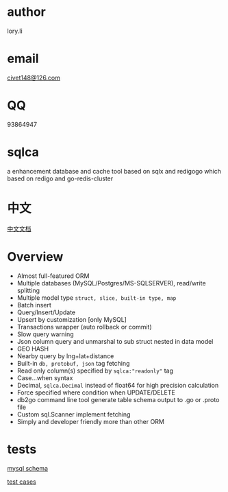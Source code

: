 # author 
lory.li
# email
civet148@126.com
# QQ 
93864947
# sqlca
a enhancement database and cache tool based on sqlx and redigogo which based on redigo and go-redis-cluster

# 中文
[中文文档](README_CN.md)

# Overview

- Almost full-featured ORM
- Multiple databases (MySQL/Postgres/MS-SQLSERVER), read/write splitting
- Multiple model type `struct, slice, built-in type, map` 
- Batch insert
- Query/Insert/Update
- Upsert by customization [only MySQL]
- Transactions wrapper (auto rollback or commit)
- Slow query warning
- Json column query and unmarshal to sub struct nested in data model
- GEO HASH 
- Nearby query by lng+lat+distance
- Built-in `db, protobuf, json` tag fetching  
- Read only column(s) specified by `sqlca:"readonly"` tag 
- Case...when syntax 
- Decimal, `sqlca.Decimal` instead of float64 for high precision calculation
- Force specified where condition when UPDATE/DELETE 
- db2go command line tool generate table schema output to .go or .proto file
- Custom sql.Scanner implement fetching 
- Simply and developer friendly more than other ORM


# tests
[mysql schema](test/test.sql)

[test cases](test/main.go)


